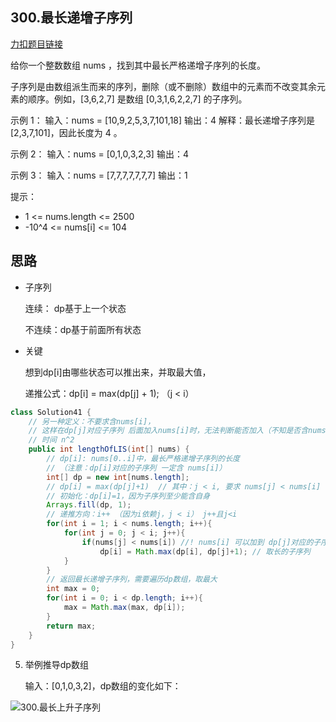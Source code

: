 
## 300.最长递增子序列

[力扣题目链接](https://leetcode-cn.com/problems/longest-increasing-subsequence/)

给你一个整数数组 nums ，找到其中最长严格递增子序列的长度。

子序列是由数组派生而来的序列，删除（或不删除）数组中的元素而不改变其余元素的顺序。例如，[3,6,2,7] 是数组 [0,3,1,6,2,2,7] 的子序列。


示例 1：
输入：nums = [10,9,2,5,3,7,101,18]
输出：4
解释：最长递增子序列是 [2,3,7,101]，因此长度为 4 。

示例 2：
输入：nums = [0,1,0,3,2,3]
输出：4

示例 3：
输入：nums = [7,7,7,7,7,7,7]
输出：1

提示：

* 1 <= nums.length <= 2500
* -10^4 <= nums[i] <= 104

## 思路

+ 子序列

  连续：  dp基于上一个状态

  不连续：dp基于前面所有状态

+ 关键

  想到dp[i]由哪些状态可以推出来，并取最大值，

  递推公式：dp[i] = max(dp[j] + 1); （j < i）

```java
class Solution41 {
    // 另一种定义：不要求含nums[i]，
    // 这样在dp[j]对应子序列 后面加入nums[i]时，无法判断能否加入（不知是否含nums[j]）
    // 时间 n^2
    public int lengthOfLIS(int[] nums) {
        // dp[i]: nums[0..i]中，最长严格递增子序列的长度 
        // （注意：dp[i]对应的子序列 一定含 nums[i]）
        int[] dp = new int[nums.length];
        // dp[i] = max(dp[j]+1)  // 其中：j < i, 要求 nums[j] < nums[i]
        // 初始化：dp[i]=1，因为子序列至少能含自身
        Arrays.fill(dp, 1);
        // 递推方向：i++ （因为i依赖j，j < i） j++且j<i
        for(int i = 1; i < nums.length; i++){
            for(int j = 0; j < i; j++){
                if(nums[j] < nums[i]) //! nums[i] 可以加到 dp[j]对应的子序列 末尾
                    dp[i] = Math.max(dp[i], dp[j]+1); // 取长的子序列
            }
        }
        // 返回最长递增子序列，需要遍历dp数组，取最大
        int max = 0;
        for(int i = 0; i < dp.length; i++){
            max = Math.max(max, dp[i]);
        }
        return max;
    }
}
```



5. 举例推导dp数组

   输入：[0,1,0,3,2]，dp数组的变化如下：

![300.最长上升子序列](https://img-blog.csdnimg.cn/20210110170945618.jpg)





